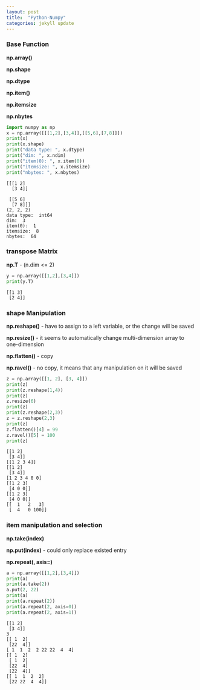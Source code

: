 ```yaml
---
layout: post
title:  "Python-Numpy"
categories: jekyll update
---
```


### Base Function

**np.array()**

**np.shape**

**np.dtype**

**np.item()**

**np.itemsize**

**np.nbytes**


```python
import numpy as np
x = np.array([[[1,2],[3,4]],[[5,6],[7,8]]])
print(x)
print(x.shape)
print("data type: ", x.dtype)
print("dim: ", x.ndim)
print("item(0): ", x.item(0))
print("itemsize: ", x.itemsize)
print("nbytes: ", x.nbytes)
```

    [[[1 2]
      [3 4]]
    
     [[5 6]
      [7 8]]]
    (2, 2, 2)
    data type:  int64
    dim:  3
    item(0):  1
    itemsize:  8
    nbytes:  64


### transpose Matrix
**np.T** - (n.dim <= 2)


```python
y = np.array([[1,2],[3,4]])
print(y.T)

```

    [[1 3]
     [2 4]]


### shape Manipulation

**np.reshape()** - have to assign to a left variable, or the change will be saved

**np.resize()** - it seems to automatically change multi-dimension array to one-dimension

**np.flatten()** - copy 

**np.ravel()** - no copy, it means that any manipulation on it will be saved


```python
z = np.array([[1, 2], [3, 4]])
print(z)
print(z.reshape(1,4))
print(z)
z.resize(6)
print(z)
print(z.reshape(2,3))
z = z.reshape(2,3)
print(z)
z.flatten()[4] = 99
z.ravel()[5] = 100
print(z)

```

    [[1 2]
     [3 4]]
    [[1 2 3 4]]
    [[1 2]
     [3 4]]
    [1 2 3 4 0 0]
    [[1 2 3]
     [4 0 0]]
    [[1 2 3]
     [4 0 0]]
    [[  1   2   3]
     [  4   0 100]]


### item manipulation and selection

**np.take(index)**

**np.put(index)** - could only replace existed entry

**np.repeat(, axis=)**


```python
a = np.array([[1,2],[3,4]])
print(a)
print(a.take(2))
a.put(2, 22)
print(a)
print(a.repeat(2))
print(a.repeat(2, axis=0))
print(a.repeat(2, axis=1))
```

    [[1 2]
     [3 4]]
    3
    [[ 1  2]
     [22  4]]
    [ 1  1  2  2 22 22  4  4]
    [[ 1  2]
     [ 1  2]
     [22  4]
     [22  4]]
    [[ 1  1  2  2]
     [22 22  4  4]]

